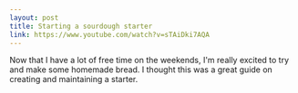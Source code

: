 ```yaml
---
layout: post
title: Starting a sourdough starter
link: https://www.youtube.com/watch?v=sTAiDki7AQA
---
```


Now that I have a lot of free time on the weekends, I'm really excited to try
and make some homemade bread. I thought this was a great guide on creating and
maintaining a starter.
